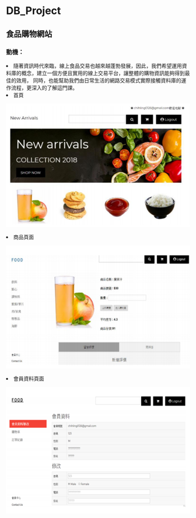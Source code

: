 # DB_Project

## 食品購物網站

### 動機：
   <li> 隨著資訊時代來臨，線上食品交易也越來越蓬勃發展，因此，我們希望運用資料庫的概念，建立一個方便且實用的線上交易平台，讓整體的購物資訊能夠得到最佳的效用， 
  同時，也能幫助我們由日常生活的網路交易模式實際接觸資料庫的運作流程，更深入的了解這門課。 </li>
  <li>首頁
   
  ![image](home.png)   
   
   
  <li>商品頁面
   
  ![image](product.png)   
   
   <li>會員資料頁面
   
  ![image](Member.png)   
